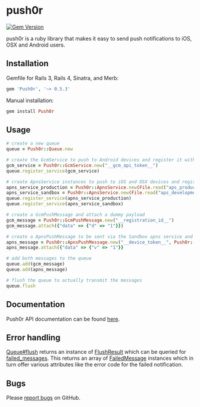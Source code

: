 push0r
======
[![Gem Version](https://badge.fury.io/rb/Push0r.svg)](http://badge.fury.io/rb/Push0r)

push0r is a ruby library that makes it easy to send push notifications to iOS, OSX and Android users.

## Installation
Gemfile for Rails 3, Rails 4, Sinatra, and Merb:
``` ruby
gem 'Push0r', '~> 0.5.3'
```

Manual installation:
``` ruby
gem install Push0r
```


## Usage
``` ruby
# create a new queue
queue = Push0r::Queue.new

# create the GcmService to push to Android devices and register it with our queue.
gcm_service = Push0r::GcmService.new("__gcm_api_token__")
queue.register_service(gcm_service)

# create ApnsService instances to push to iOS and OSX devices and register them with our queue.
apns_service_production = Push0r::ApnsService.new(File.read("aps_production.pem"), Push0r::ApnsEnvironment::PRODUCTION)
apns_service_sandbox = Push0r::ApnsService.new(File.read("aps_development.pem"), Push0r::ApnsEnvironment::SANDBOX)
queue.register_service(apns_service_production)
queue.register_service(apns_service_sandbox)

# create a GcmPushMessage and attach a dummy payload
gcm_message = Push0r::GcmPushMessage.new("__registration_id__")
gcm_message.attach({"data" => {"d" => "1"}})

# create a ApnsPushMessage to be sent via the Sandbox apns service and attach a dummy payload
apns_message = Push0r::ApnsPushMessage.new("__device_token__", Push0r::ApnsEnvironment::SANDBOX)
apns_message.attach({"data" => {"v" => "1"}}

# add both messages to the queue
queue.add(gcm_message)
queue.add(apns_message)

# flush the queue to actually transmit the messages
queue.flush
```

## Documentation
Push0r API documentation can be found [here][apidocs].

## Error handling
[Queue#flush][flush] returns an instance of [FlushResult][flushresult] which can be queried for [failed_messages][failed_messages]. This returns an array of [FailedMessage][failed_message] instances which in turn offer various attributes like the error code for the failed notification.

## Bugs
Please [report bugs][issues] on GitHub.

[issues]: https://github.com/cbot/push0r/issues
[apidocs]: http://rubydoc.info/gems/Push0r/frames
[flush]: http://rubydoc.info/gems/Push0r/Push0r/Queue#flush-instance_method
[flushresult]: http://rubydoc.info/gems/Push0r/Push0r/FlushResult
[failed_messages]: http://rubydoc.info/gems/Push0r/Push0r/FlushResult#failed_messages-instance_method
[failed_message]: http://rubydoc.info/gems/Push0r/Push0r/FailedMessage
